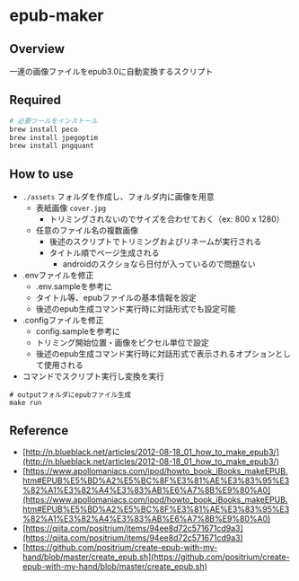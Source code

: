 # epub-maker

## Overview

一連の画像ファイルをepub3.0に自動変換するスクリプト

## Required

```sh
# 必要ツールをインストール
brew install peco
brew install jpegoptim
brew install pngquant
```

## How to use

- `./assets` フォルダを作成し、フォルダ内に画像を用意
  - 表紙画像 `cover.jpg`
    - トリミングされないのでサイズを合わせておく（ex: 800 x 1280）
  - 任意のファイル名の複数画像
    - 後述のスクリプトでトリミングおよびリネームが実行される
    - タイトル順でページ生成される
      - androidのスクショなら日付が入っているので問題ない
- .envファイルを修正
  - .env.sampleを参考に
  - タイトル等、epubファイルの基本情報を設定
  - 後述のepub生成コマンド実行時に対話形式でも設定可能
- .configファイルを修正
  - config.sampleを参考に
  - トリミング開始位置・画像をピクセル単位で設定
  - 後述のepub生成コマンド実行時に対話形式で表示されるオプションとして使用される
- コマンドでスクリプト実行し変換を実行

```shell
# outputフォルダにepubファイル生成
make run
```

## Reference

- [http://n.blueblack.net/articles/2012-08-18_01_how_to_make_epub3/](http://n.blueblack.net/articles/2012-08-18_01_how_to_make_epub3/)
- [https://www.apollomaniacs.com/ipod/howto_book_iBooks_makeEPUB.htm#EPUB%E5%BD%A2%E5%BC%8F%E3%81%AE%E3%83%95%E3%82%A1%E3%82%A4%E3%83%AB%E6%A7%8B%E9%80%A0](https://www.apollomaniacs.com/ipod/howto_book_iBooks_makeEPUB.htm#EPUB%E5%BD%A2%E5%BC%8F%E3%81%AE%E3%83%95%E3%82%A1%E3%82%A4%E3%83%AB%E6%A7%8B%E9%80%A0)
- [https://qiita.com/positrium/items/94ee8d72c571671cd9a3](https://qiita.com/positrium/items/94ee8d72c571671cd9a3)
- [https://github.com/positrium/create-epub-with-my-hand/blob/master/create_epub.sh](https://github.com/positrium/create-epub-with-my-hand/blob/master/create_epub.sh)
